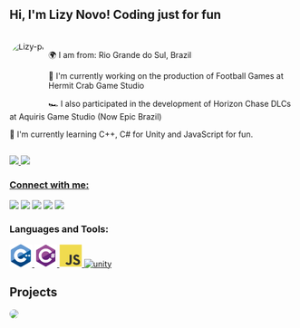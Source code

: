 ## Hi, I'm Lizy Novo! Coding just for fun

<div style="display: inline_block"><br>
<img align="left" alt="Lizy-pic" height="110" style="border-radius:50px;" src="https://cdn.discordapp.com/attachments/703713278840406076/905507215266443364/PROFILECHICKEN.png">
 
🌍 I am from: Rio Grande do Sul, Brazil
 
 🔭 I'm currently working on the production of Football Games at Hermit Crab Game Studio
 
 🏎️ I also participated in the development of Horizon Chase DLCs at Aquiris Game Studio (Now Epic Brazil)
 
 🌱 I'm currently learning C++, C# for Unity and JavaScript for fun.
 
 ##

<div align="left">
  <a href="https://github.com/lizypk">
  <img height="180em" src="https://github-readme-stats.vercel.app/api?username=lizypk&show_icons=true&theme=dracula&include_all_commits=true&count_private=true"/>
  <img height="180em" src="https://github-readme-stats.vercel.app/api/top-langs/?username=lizypk&layout=compact&langs_count=7&theme=dracula"/>
</div>
 
</div>
  <h3 align="left">Connect with me:</h3>
<p align="left">
<a href="https://instagram.com/lizynovo" target="_blank"><img src="https://img.shields.io/badge/-Instagram-%23E4405F?style=for-the-badge&logo=instagram&logoColor=white" target="_blank"></a>
 	<a href="https://www.twitch.tv/lizypk" target="_blank"><img src="https://img.shields.io/badge/Twitch-9146FF?style=for-the-badge&logo=twitch&logoColor=white" target="_blank"></a>
  <a href = "mailto:novor.lizy@gmail.com"><img src="https://img.shields.io/badge/-Gmail-%23333?style=for-the-badge&logo=gmail&logoColor=white" target="_blank"></a>
  <a href="https://www.linkedin.com/in/lizynovo" target="_blank"><img src="https://img.shields.io/badge/-LinkedIn-%230077B5?style=for-the-badge&logo=linkedin&logoColor=white" target="_blank"></a> 
  <a href="https://steamcommunity.com/id/lizypk" target="_blank"><img src="https://img.shields.io/badge/Steam-000000?style=for-the-badge&logo=steam&logoColor=white"target="_blank"></a> 
</p>

<h3 align="left">Languages and Tools:</h3>
<p align="left"> <a href="https://www.w3schools.com/cpp/" target="_blank"> <img src="https://raw.githubusercontent.com/devicons/devicon/master/icons/cplusplus/cplusplus-original.svg" alt="cplusplus" width="40" height="40"/> </a> <a href="https://www.w3schools.com/cs/" target="_blank"> <img src="https://raw.githubusercontent.com/devicons/devicon/master/icons/csharp/csharp-original.svg" alt="csharp" width="40" height="40"/> </a> <a href="https://developer.mozilla.org/en-US/docs/Web/JavaScript" target="_blank"> <img src="https://raw.githubusercontent.com/devicons/devicon/master/icons/javascript/javascript-original.svg" alt="javascript" width="40" height="40"/> </a> <a href="https://unity.com/" target="_blank"> <img src="https://www.vectorlogo.zone/logos/unity3d/unity3d-icon.svg" alt="unity" width="40" height="40"/> </a> </a> </p>

<div>
 
## Projects

<a href="https://preview.p5js.org/LizyPk/embed/PdUIPqXv6" target="_blank"> <img height="110" style="border-radius:50px;" src="https://15logo.net/wp-content/uploads/2017/08/tetris-800x800.jpg" target="_blank"></a>
</div>
